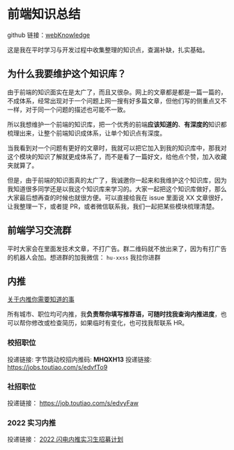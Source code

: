 # 前端知识总结

github 链接：[webKnowledge](https://github.com/huyaocode/webKnowledge)

这是我在平时学习与开发过程中收集整理的知识点，查漏补缺，扎实基础。

## 为什么我要维护这个知识库？

由于前端的知识面实在是太广了，而且又很杂。网上的文章都是都是一篇一篇的，不成体系，经常出现对于一个问题上网一搜有好多篇文章，但他们写的侧重点又不一样，对于同一个问题的描述也可能不一致。

所以我想维护一个前端的知识库，把一个优秀的前端**应该知道的**、**有深度的**知识都梳理出来，让整个前端知识成体系，让单个知识点有深度。

当我看到对一个问题有更好的文章时，我就可以把它加入到我的知识库中，那我对这个模块的知识了解就更成体系了，而不是看了一篇好文，给他点个赞，加入收藏夹就算了。

但是，由于前端的知识面真的太广了，我诚邀你一起来和我维护这个知识库，因为我知道很多同学还是以我这个知识库来学习的。大家一起把这个知识库做好，那么大家最后想再查的时候也就很方便。可以直接给我在 issue 里面说 XX 文章很好，让我整理一下，或者提 PR，或者微信联系我，我们一起把某些模块梳理清楚。

## 前端学习交流群

平时大家会在里面发技术文章，不打广告。群二维码就不放出来了，因为有打广告的机器人会加。想进群的加我微信： `hu-xxss` 我拉你进群

## 内推

[关于内推你需要知道的事](https://github.com/huyaocode/webKnowledge/issues/8)

所有城市、职位均可内推，我**负责帮你填写推荐语，可随时找我查询内推进度**，也可以帮你修改或检查简历，如果临时有变化，也可找我帮联系 HR。

### 校招职位

投递链接: 字节跳动校招内推码: **MHQXH13** 
投递链接: https://jobs.toutiao.com/s/edvfTo9

### 社招职位

投递链接： https://job.toutiao.com/s/edvyFaw

### **2022 实习内推**

投递链接： [2022 闪电内推实习生招募计划](https://jobs.bytedance.com/referral/mobile/lightning-referral?category=&location=&type=3&token=MzsxNjQ0NjUzMjE2MjIwOzY4NDQxODc3ODEzMjYxNjE0MTY7MA)

